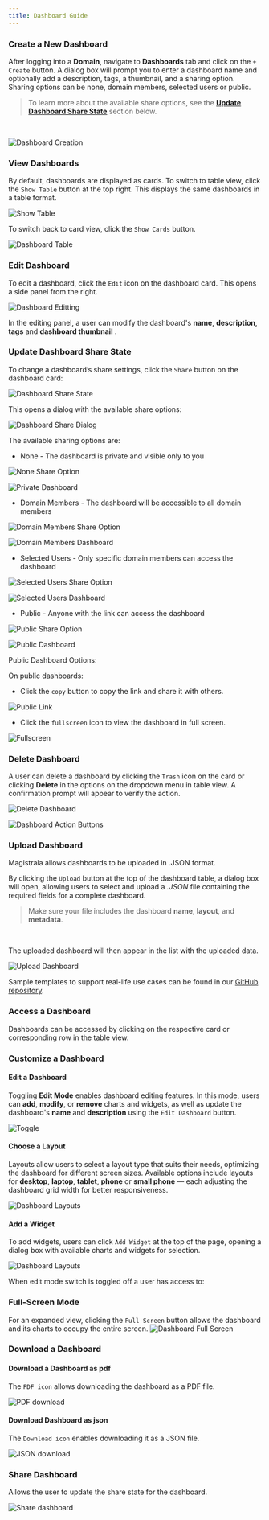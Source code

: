 ```yaml
---
title: Dashboard Guide
---
```


### Create a New Dashboard

After logging into a **Domain**, navigate to **Dashboards** tab and click on the `+ Create` button. A dialog box will prompt you to enter a dashboard name and optionally add a description, tags, a thumbnail, and a sharing option. Sharing options can be none, domain members, selected users or public.

> To learn more about the available share options, see the [**Update Dashboard Share State**](#update-dashboard-share-state) section below.

<br/>

![Dashboard Creation](../../img/dashboards/create-dash.png)

### View Dashboards

By default, dashboards are displayed as cards. To switch to table view, click the `Show Table` button at the top right. This displays the same dashboards in a table format.

![Show Table](../../img/dashboards/show-table.png)

To switch back to card view, click the `Show Cards` button.

![Dashboard Table](../../img/dashboards/table-view.png)

### Edit Dashboard

To edit a dashboard, click the `Edit` icon on the dashboard card.  This opens a side panel from the right.

![Dashboard Editting](../../img/dashboards/edit-dash.png)

In the editing panel, a user can modify the dashboard's **name**, **description**, **tags** and **dashboard thumbnail** .  

### Update Dashboard Share State

To change a dashboard’s share settings, click the `Share` button on the dashboard card:

![Dashboard Share State](../../img/dashboards/dashboard-share.png)

This opens a dialog with the available share options:

![Dashboard Share Dialog](../../img/dashboards/share-dashboard-dialog.png)

The available sharing options are:

- None - The dashboard is private and visible only to you

![None Share Option](../../img/dashboards/share-none-dialog.png)

![Private Dashboard](../../img/dashboards/dashboard-private.png)

- Domain Members - The dashboard will be accessible to all domain members

![Domain Members Share Option](../../img/dashboards/share-option-domain.png)

![Domain Members Dashboard](../../img/dashboards/dashboard-domain.png)

- Selected Users - Only specific domain members can access the dashboard

![Selected Users Share Option](../../img/dashboards/share-selected-dialog.png)

![Selected Users Dashboard](../../img/dashboards/dashboard-selected.png)

- Public - Anyone with the link can access the dashboard

![Public Share Option](../../img/dashboards/share-public-dialog.png)

![Public Dashboard](../../img/dashboards/dashboard-public.png)

Public Dashboard Options:

On public dashboards:

- Click the `copy` button to copy the link and share it with others.

![Public Link](../../img/dashboards/public-copy-link.png)

- Click the `fullscreen` icon to view the dashboard in full screen.

![Fullscreen](../../img/dashboards/public-fullscreen.png)

### Delete Dashboard

A user can delete a dashboard by clicking the `Trash` icon on the card or clicking **Delete** in the options on the dropdown menu in table view.
A confirmation prompt will appear to verify the action.

![Delete Dashboard](../../img/dashboards/delete-dashboard-icon.png)

![Dashboard Action Buttons](../../img/dashboards/dash-actions.png)

### Upload Dashboard

Magistrala allows dashboards to be uploaded in .JSON format.

By clicking the `Upload` button at the top of the dashboard table, a dialog box will open, allowing users to select and upload a _.JSON_ file containing the required fields for a complete dashboard.
> Make sure your file includes the dashboard **name**, **layout**, and **metadata**.  
<br/>

The uploaded dashboard will then appear in the list with the uploaded data.

![Upload Dashboard](../../img/dashboards/dash-upload.png)

Sample templates to support real-life use cases can be found in our [GitHub repository](https://github.com/absmach/magistrala-ui/tree/main/samples/dashboard-templates).

### Access a Dashboard

Dashboards can be accessed by clicking on the respective card or corresponding row in the table view.

### Customize a Dashboard

#### Edit a Dashboard

Toggling **Edit Mode** enables dashboard editing features. In this mode, users can **add**, **modify**, or **remove** charts and widgets, as well as update the dashboard's **name** and **description** using the `Edit Dashboard` button.

![Toggle](../../img/dashboards/edit-toggle.png)

#### Choose a Layout

Layouts allow users to select a layout type that suits their needs, optimizing the dashboard for different screen sizes. Available options include layouts for **desktop**, **laptop**, **tablet**, **phone** or **small phone** — each adjusting the dashboard grid width for better responsiveness.

![Dashboard Layouts](../../img/dashboards/layouts.png)

#### Add a Widget

To add widgets, users can click `Add Widget` at the top of the page, opening a dialog box with available charts and widgets for selection.

![Dashboard Layouts](../../img/dashboards/add-widget.png)

When edit mode switch is toggled off a user has access to:

### Full-Screen Mode

For an expanded view, clicking the `Full Screen` button allows the dashboard and its charts to occupy the entire screen.
![Dashboard Full Screen](../../img/dashboards/dash-fullscreen.png)

### Download a Dashboard

#### Download a Dashboard as pdf

The `PDF icon` allows downloading the dashboard as a PDF file.

![PDF download](../../img/dashboards/download-pdf.png)

#### Download Dashboard as json

The `Download icon` enables downloading it as a JSON file.

![JSON download](../../img/dashboards/download-json.png)

### Share Dashboard

Allows the user to update the share state for the dashboard.

![Share dashboard](../../img/dashboards/dash-share-icon.png)

